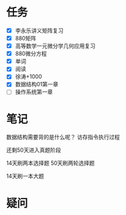 ```toc
```
# 任务
- [x] 李永乐讲义矩阵复习
- [x] 880矩阵
- [x] 高等数学一元微分学几何应用复习
- [x] 880微分方程
- [x] 单词
- [x] 阅读
- [x] 徐涛+1000
- [x] 数据结构01第一章
- [ ] 操作系统第一章

# 笔记
数据结构需要背的是什么呢？
访存指令执行过程

还剩50天进入真题阶段

14天刷两本选择题
50天刷两轮选择题

14天刷一本大题
# 疑问



